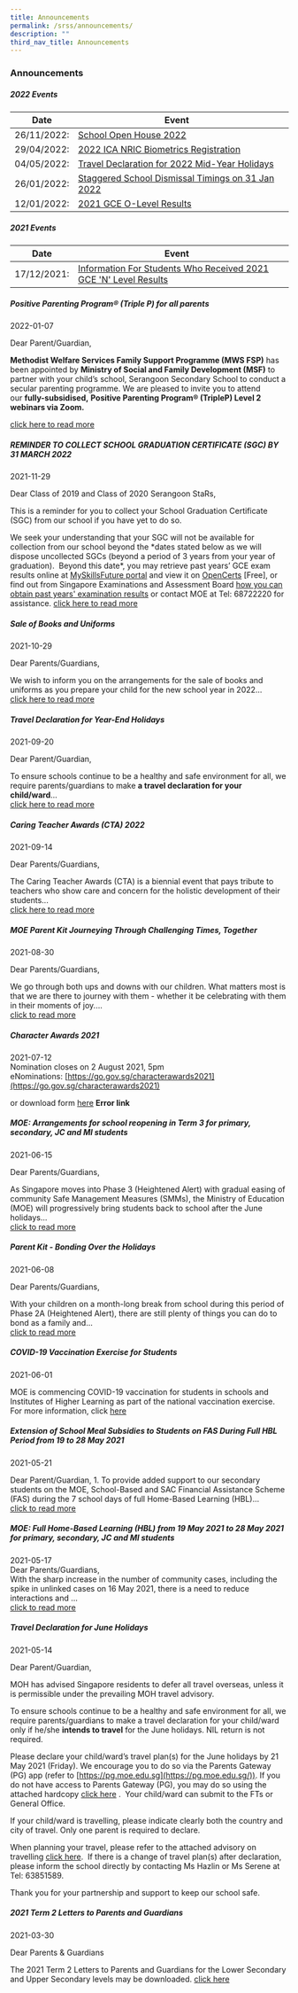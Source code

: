 ```yaml
---
title: Announcements
permalink: /srss/announcements/
description: ""
third_nav_title: Announcements
---
```

### Announcements

##### 2022 Events

| Date | Event ||
| -------- | -------- | -------- |
| 26/11/2022:     | [School Open House 2022](https://moe-serangoonsec-staging.netlify.app/announcements/announcements/open-house-2022/)    ||
| 29/04/2022: | [2022 ICA NRIC Biometrics Registration](https://moe-serangoonsec-staging.netlify.app/announcements/announcements/nric-biometrics-reg/) |  |
| 04/05/2022:     | [Travel Declaration for 2022 Mid-Year Holidays](https://moe-serangoonsec-staging.netlify.app/announcements/announcements/td-2022-mid/)   ||
| 26/01/2022:     | [Staggered School Dismissal Timings on 31 Jan 2022](https://moe-serangoonsec-staging.netlify.app/announcements/announcements/staggered-dismissal-2022/)   ||
| 12/01/2022:    | [2021 GCE O-Level Results](https://moe-serangoonsec-staging.netlify.app/announcements/o-level-results/)

##### 2021 Events

| Date | Event ||
| -------- | -------- | -------- |
| 17/12/2021:     | [Information For Students Who Received 2021 GCE 'N' Level Results](https://moe-serangoonsec-staging.netlify.app/announcements/information-n-level-results/)   ||
 
##### Positive Parenting Program® (Triple P) for all parents
 
 2022-01-07

Dear Parent/Guardian, 

**Methodist Welfare Services Family Support Programme (MWS FSP)** has been appointed by **Ministry of Social and Family Development (MSF)** to partner with your child’s school, Serangoon Secondary School to conduct a secular parenting programme. We are pleased to invite you to attend our **fully-subsidised,** **Positive Parenting Program® (TripleP) Level 2 webinars via Zoom.**

[click here to read more](https://moe-serangoonsec-staging.netlify.app/announcements/triplep-webinars/)

#####  REMINDER TO COLLECT SCHOOL GRADUATION CERTIFICATE (SGC) BY 31 MARCH 2022

2021-11-29

Dear Class of 2019 and Class of 2020 Serangoon StaRs,

This is a reminder for you to collect your School Graduation Certificate (SGC) from our school if you have yet to do so. 

We seek your understanding that your SGC will not be available for collection from our school beyond the \*dates stated below as we will dispose uncollected SGCs (beyond a period of 3 years from your year of graduation).  Beyond this date\*, you may retrieve past years’ GCE exam results online at [MySkillsFuture portal](http://www.myskillsfuture.gov.sg/content/portal/en/individual/skills-passport.html) and view it on [OpenCerts](http://www.opencerts.io/) \[Free\], or find out from Singapore Examinations and Assessment Board [how you can obtain past years' examination results](https://www.seab.gov.sg/home/services/purchase-of-statements-of-results) or contact MOE at Tel: 68722220 for assistance.
[click here to read more](https://moe-serangoonsec-staging.netlify.app/announcements/graduation-certificate)

##### Sale of Books and Uniforms
2021-10-29

Dear Parents/Guardians,

We wish to inform you on the arrangements for the sale of books and uniforms as you prepare your child for the new school year in 2022...<br>
[click here to read more](https://moe-serangoonsec-staging.netlify.app/announcements/book-and-uniform)

##### Travel Declaration for Year-End Holidays
2021-09-20

Dear Parent/Guardian,

To ensure schools continue to be a healthy and safe environment for all, we require parents/guardians to make **a travel declaration for your child/ward**... <br>
[click here to read more](https://moe-serangoonsec-staging.netlify.app/announcements/travel-declaration-eoy-hol/)

##### Caring Teacher Awards (CTA) 2022
2021-09-14

Dear Parents/Guardians,

The Caring Teacher Awards (CTA) is a biennial event that pays tribute to teachers who show care and concern for the holistic development of their students... <br>
[click here to read more](https://moe-serangoonsec-staging.netlify.app/announcements/caring-teacher-award-2022)

##### MOE Parent Kit Journeying Through Challenging Times, Together
2021-08-30

Dear Parents/Guardians,

We go through both ups and downs with our children. What matters most is that we are there to journey with them - whether it be celebrating with them in their moments of joy.... <br>
[click to read more](https://moe-serangoonsec-staging.netlify.app/announcements/moe-parent-kit)

##### Character Awards 2021
2021-07-12 <br>
Nomination closes on 2 August 2021, 5pm <br>
eNominations: [https://go.gov.sg/characterawards2021](https://go.gov.sg/characterawards2021) 

or download form [here](http://serangoonsec-moe-edu-sg-admin.cwp.sg/qql/slot/u179/Announcements/Character%20Awards%202021/Character_Awards_2021_Nomination_Form_Public.docx) **Error link**

##### MOE: Arrangements for school reopening in Term 3 for primary, secondary, JC and MI students
2021-06-15

Dear Parents/Guardians,

As Singapore moves into Phase 3 (Heightened Alert) with gradual easing of community Safe Management Measures (SMMs), the Ministry of Education (MOE) will progressively bring students back to school after the June holidays...<br>
[click to read more](https://moe-serangoonsec-staging.netlify.app/announcements/arrangements)

##### Parent Kit - Bonding Over the Holidays
2021-06-08

Dear Parents/Guardians, 

With your children on a month-long break from school during this period of Phase 2A (Heightened Alert), there are still plenty of things you can do to bond as a family and...<br>
[click to read more](https://moe-serangoonsec-staging.netlify.app/announcements/parent-kit-bonding)

##### COVID-19 Vaccination Exercise for Students
2021-06-01

MOE is commencing COVID-19 vaccination for students in schools and Institutes of Higher Learning as part of the national vaccination exercise. For more information, click [here](https://sites.google.com/moe.edu.sg/ssscovidmatters/home)

##### Extension of School Meal Subsidies to Students on FAS During Full HBL Period from 19 to 28 May 2021
2021-05-21

Dear Parent/Guardian,
1\. To provide added support to our secondary students on the MOE, School-Based and SAC Financial Assistance Scheme (FAS) during the 7 school days of full Home-Based Learning (HBL)...<br>
[click to read more](https://moe-serangoonsec-staging.netlify.app/announcements/extention-of-school-meal-subsidies-on-fas)

##### MOE: Full Home-Based Learning (HBL) from 19 May 2021 to 28 May 2021 for primary, secondary, JC and MI students
2021-05-17 <br>
Dear Parents/Guardians, <br>
With the sharp increase in the number of community cases, including the spike in unlinked cases on 16 May 2021, there is a need to reduce interactions and ...<br>
[click to read more](https://moe-serangoonsec-staging.netlify.app/announcements/full-hbl)

##### Travel Declaration for June Holidays
2021-05-14

Dear Parent/Guardian,

MOH has advised Singapore residents to defer all travel overseas, unless it is permissible under the prevailing MOH travel advisory.

To ensure schools continue to be a healthy and safe environment for all, we require parents/guardians to make a travel declaration for your child/ward only if he/she **intends to travel** for the June holidays. NIL return is not required.

Please declare your child/ward’s travel plan(s) for the June holidays by 21 May 2021 (Friday). We encourage you to do so via the Parents Gateway (PG) app (refer to [https://pg.moe.edu.sg](https://pg.moe.edu.sg/)). If you do not have access to Parents Gateway (PG), you may do so using the attached hardcopy [click here](/files/SSS_Travel%20Declaration%20for%20June%202021%20Holidays_Hardcopy%20Ltr%20to%20Parents%20and%20Guardians.pdf) .  Your child/ward can submit to the FTs or General Office.

If your child/ward is travelling, please indicate clearly both the country and city of travel. Only one parent is required to declare.

When planning your travel, please refer to the attached advisory on travelling [click here](/files/Advisory%20on%20Travel%20June%202021.pdf).  If there is a change of travel plan(s) after declaration, please inform the school directly by contacting Ms Hazlin or Ms Serene at Tel: 63851589.

Thank you for your partnership and support to keep our school safe.

##### 2021 Term 2 Letters to Parents and Guardians
2021-03-30

Dear Parents & Guardians

The 2021 Term 2 Letters to Parents and Guardians for the Lower Secondary and Upper Secondary levels may be downloaded. [click here](https://moe-serangoonsec-staging.netlify.app/parents-and-students/letters-to-parent-and-guardians/)
